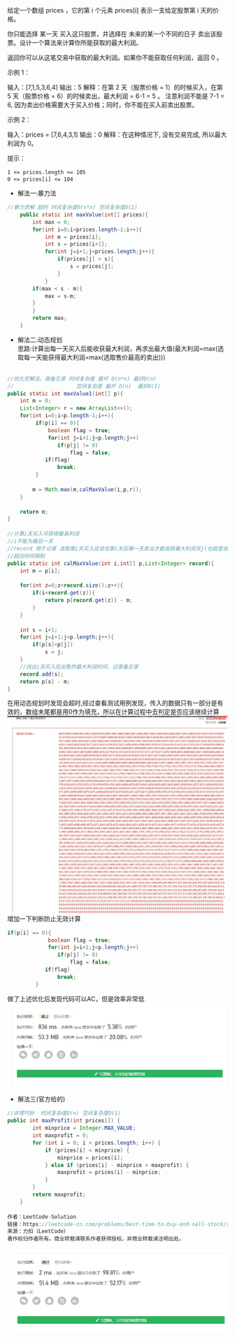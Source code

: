 给定一个数组 prices ，它的第 i 个元素 prices[i] 表示一支给定股票第 i 天的价格。

你只能选择 某一天 买入这只股票，并选择在 未来的某一个不同的日子 卖出该股票。设计一个算法来计算你所能获取的最大利润。

返回你可以从这笔交易中获取的最大利润。如果你不能获取任何利润，返回 0 。

 

示例 1：

输入：[7,1,5,3,6,4]
输出：5
解释：在第 2 天（股票价格 = 1）的时候买入，在第 5 天（股票价格 = 6）的时候卖出，最大利润 = 6-1 = 5 。
     注意利润不能是 7-1 = 6, 因为卖出价格需要大于买入价格；同时，你不能在买入前卖出股票。

示例 2：

输入：prices = [7,6,4,3,1]
输出：0
解释：在这种情况下, 没有交易完成, 所以最大利润为 0。

 

提示：

    1 <= prices.length <= 105
    0 <= prices[i] <= 104

* 解法一:暴力法
```java
//暴力求解 超时 时间复杂度O(n*n) 空间复杂度O(1)
    public static int maxValue(int[] prices){
        int max = 0;
        for(int i=0;i<prices.length-1;i++){
            int m = prices[i];
            int s = prices[i+1];
            for(int j=i+1;j<prices.length;j++){
                if(prices[j] > s){
                    s = prices[j];
                }
            }
        if(max < s - m){
            max = s-m;
        }
        }
        return max;
    }
```

* 解法二:动态规划  
思路:计算出每一天买入后能收获最大利润，再求出最大值(最大利润=max(选取每一天能获得最大利润=max(选取售价最高的卖出)))
```java

//优化穷解法，做备忘录 时间复杂度 最坏 O(n*n) 最好O(n)
//                    空间复杂度 最坏 O(n)  最好O(1)
public static int maxValue1(int[] p){
    int m = 0;
    List<Integer> r = new ArrayList<>();
    for(int i=0;i<p.length-1;i++){
         if(p[i] == 0){
             boolean flag = true;
             for(int j=i+1;j<p.length;j++)
                if(p[j] != 0)
                    flag = false;
            if(flag)
                break;
         }
            
        m = Math.max(m,calMaxValue(i,p,r));
    }
        
    return m;
}

//计算i天买入可获得最高利润
//i不能为最后一天
//record 用于记录 选取第i天买入应该在第i天后哪一天卖出才能收获最大利润天j(也就是说记录的是数组中i位置后的最大数) 若在i后任意位置买入 最大售价可能还是为j
//超出时间限制
public static int calMaxValue(int i,int[] p,List<Integer> record){
    int m = p[i];

    for(int z=0;z<record.size();z++){
        if(i<record.get(z)){
            return p[record.get(z)] - m;
        }
    }

    int s = i+1;
    for(int j=i+1;j<p.length;j++){
        if(p[s]<p[j])
            s = j;
    }
    //找出i天买入后出售的最大利润时间，记录备忘录
    record.add(s);
    return p[s] - m;
}

```

在用动态规划时发现会超时,经过查看测试用例发现，传入的数据只有一部分是有效的，数组末尾都是用0作为填充，所以在计算过程中去判定是否应该继续计算  
![121-2](../image/121-2.jpg)
增加一下判断防止无效计算
```java
if(p[i] == 0){
             boolean flag = true;
             for(int j=i+1;j<p.length;j++)
                if(p[j] != 0)
                    flag = false;
            if(flag)
                break;
         }
```


做了上述优化后发现代码可以AC，但是效率非常低  
![121-3](../image/121-3.jpg)


* 解法三(官方给的)

```java
//非常巧妙  时间复杂度O(n) 空间复杂度O(1)
public int maxProfit(int prices[]) {
        int minprice = Integer.MAX_VALUE;
        int maxprofit = 0;
        for (int i = 0; i < prices.length; i++) {
            if (prices[i] < minprice) {
                minprice = prices[i];
            } else if (prices[i] - minprice > maxprofit) {
                maxprofit = prices[i] - minprice;
            }
        }
        return maxprofit;
    }

作者：LeetCode-Solution
链接：https://leetcode-cn.com/problems/best-time-to-buy-and-sell-stock/solution/121-mai-mai-gu-piao-de-zui-jia-shi-ji-by-leetcode-/
来源：力扣（LeetCode）
著作权归作者所有。商业转载请联系作者获得授权，非商业转载请注明出处。
```
![121-4](../image/121-4.jpg)


